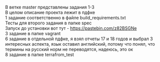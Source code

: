 В ветке master представлены задания 1-3  
В целом описание проекта лежит в пдфке  
1 задание соответственно в файле build_requirements.txt  
Тесты для второго задания в папке spec  
Запуск до установки вот тут - https://pastebin.com/z82BSGNe  
3 задание в папке vagrant  
6 задание в отдельной пдфке, я взял отчеты 17 и 18 годов и выбрал 3 интересных аспекта, язык оставил английский, потому что понял, что термины на русский норм не переводятся, надеюсь, это ок  
8 задание в папке terrafrom_test
